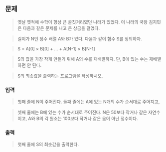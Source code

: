 ## 문제
> 옛날 옛적에 수학이 항상 큰 골칫거리였던 나라가 있었다. 이 나라의 국왕 김지민은 다음과 같은 문제를 내고 큰 상금을 걸었다.

> 길이가 N인 정수 배열 A와 B가 있다. 다음과 같이 함수 S를 정의하자.

> S = A[0] × B[0] + ... + A[N-1] × B[N-1]

> S의 값을 가장 작게 만들기 위해 A의 수를 재배열하자. 단, B에 있는 수는 재배열하면 안 된다.

> S의 최솟값을 출력하는 프로그램을 작성하시오.

### 입력

>첫째 줄에 N이 주어진다. 둘째 줄에는 A에 있는 N개의 수가 순서대로 주어지고, 

>셋째 줄에는 B에 있는 수가 순서대로 주어진다. N은 50보다 작거나 같은 자연수이고, A와 B의 각 원소는 100보다 작거나 같은 음이 아닌 정수이다.

### 출력
>첫째 줄에 S의 최솟값을 출력한다.
